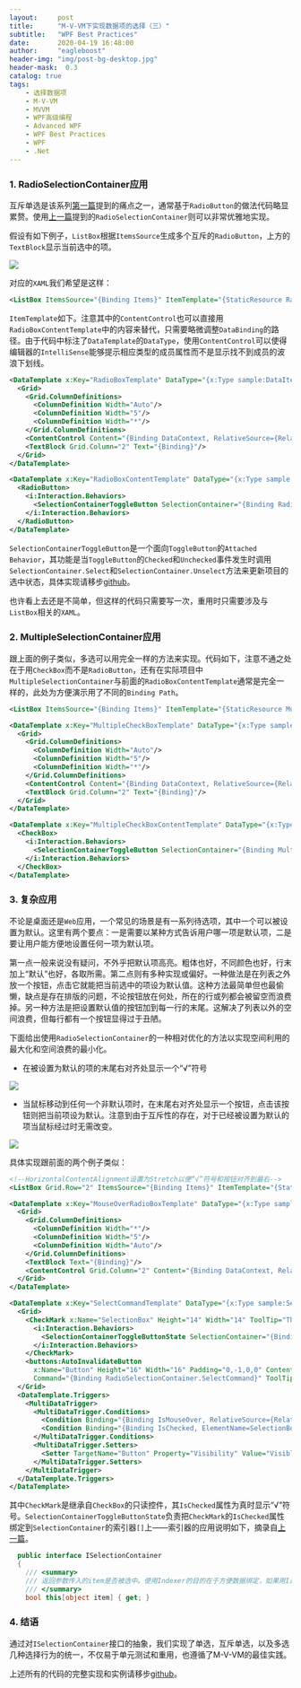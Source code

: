 ```yaml
---
layout:     post
title:      "M-V-VM下实现数据项的选择（三）"
subtitle:   "WPF Best Practices"
date:       2020-04-19 16:48:00
author:     "eagleboost"
header-img: "img/post-bg-desktop.jpg"
header-mask:  0.3
catalog: true
tags:
    - 选择数据项
    - M-V-VM
    - MVVM
    - WPF高级编程
    - Advanced WPF
    - WPF Best Practices
    - WPF
    - .Net
---
```


### 1. RadioSelectionContainer应用

互斥单选是该系列[第一篇](https://eagleboost.com/2019/08/06/WPF-Best-Practices-M-V-VM%E4%B8%8B%E5%AE%9E%E7%8E%B0%E9%80%89%E6%8B%A9%E6%95%B0%E6%8D%AE%E9%A1%B9-%E4%B8%80/)提到的痛点之一，通常基于`RadioButton`的做法代码略显累赘。使用[上一篇](https://eagleboost.com/2019/08/25/WPF-Best-Practices-M-V-VM%E4%B8%8B%E5%AE%9E%E7%8E%B0%E9%80%89%E6%8B%A9%E6%95%B0%E6%8D%AE%E9%A1%B9-%E4%BA%8C/)提到的`RadioSelectionContainer`则可以非常优雅地实现。

假设有如下例子，`ListBox`根据`ItemsSource`生成多个互斥的`RadioButton`，上方的`TextBlock`显示当前选中的项。

![](https://filedn.com/lCdMuPWubK2H86dRAWfspRh/BlogImages/RadioSelectionContainer.png)

对应的`XAML`我们希望是这样：

```xml
<ListBox ItemsSource="{Binding Items}" ItemTemplate="{StaticResource RadioBoxTemplate}"/>
```

`ItemTemplate`如下。注意其中的`ContentControl`也可以直接用`RadioBoxContentTemplate`中的内容来替代，只需要略微调整`DataBinding`的路径。由于代码中标注了`DataTemplate`的`DataType`，使用`ContentControl`可以使得编辑器的`IntelliSense`能够提示相应类型的成员属性而不是显示找不到成员的波浪下划线。

```xml
<DataTemplate x:Key="RadioBoxTemplate" DataType="{x:Type sample:DataItem}">
  <Grid>
    <Grid.ColumnDefinitions>
      <ColumnDefinition Width="Auto"/>
      <ColumnDefinition Width="5"/>
      <ColumnDefinition Width="*"/>
    </Grid.ColumnDefinitions>
    <ContentControl Content="{Binding DataContext, RelativeSource={RelativeSource AncestorType=sample:SelectionContainerView}}" ContentTemplate="{StaticResource RadioBoxContentTemplate}" Tag="{Binding}"/>
    <TextBlock Grid.Column="2" Text="{Binding}"/>
  </Grid>
</DataTemplate>

<DataTemplate x:Key="RadioBoxContentTemplate" DataType="{x:Type sample:SelectionContainerViewModel}">
  <RadioButton>
    <i:Interaction.Behaviors>
      <SelectionContainerToggleButton SelectionContainer="{Binding RadioSelectionContainer}" DataItem="{Binding Tag, RelativeSource={RelativeSource AncestorType=ContentControl, AncestorLevel=2}}"/>
    </i:Interaction.Behaviors>
  </RadioButton>
</DataTemplate>
```

`SelectionContainerToggleButton`是一个面向`ToggleButton`的`Attached Behavior`，其功能是当`ToggleButton`的`Checked`和`Unchecked`事件发生时调用`SelectionContainer.Select`和`SelectionContainer.Unselect`方法来更新项目的选中状态，具体实现请移步[github](https://github.com/eagleboost/eagleboost/tree/master/eagleboost.presentation/Behaviors/SelectionContainer)。

也许看上去还是不简单，但这样的代码只需要写一次，重用时只需要涉及与`ListBox`相关的`XAML`。

### 2. MultipleSelectionContainer应用

跟上面的例子类似，多选可以用完全一样的方法来实现。代码如下，注意不通之处在于用`CheckBox`而不是`RadioButton`，还有在实际项目中`MultipleSelectionContainer`与前面的`RadioBoxContentTemplate`通常是完全一样的，此处为方便演示用了不同的`Binding Path`。

```xml
<ListBox ItemsSource="{Binding Items}" ItemTemplate="{StaticResource MultipleCheckBoxTemplate}"/>

<DataTemplate x:Key="MultipleCheckBoxTemplate" DataType="{x:Type sample:DataItem}">
  <Grid>
    <Grid.ColumnDefinitions>
      <ColumnDefinition Width="Auto"/>
      <ColumnDefinition Width="5"/>
      <ColumnDefinition Width="*"/>
    </Grid.ColumnDefinitions>
    <ContentControl Content="{Binding DataContext, RelativeSource={RelativeSource AncestorType=sample:SelectionContainerView}}" ContentTemplate="{StaticResource MultipleCheckBoxContentTemplate}" Tag="{Binding}"/>
    <TextBlock Grid.Column="2" Text="{Binding}"/>
  </Grid>
</DataTemplate>

<DataTemplate x:Key="MultipleCheckBoxContentTemplate" DataType="{x:Type sample:SelectionContainerViewModel}">
  <CheckBox>
    <i:Interaction.Behaviors>
      <SelectionContainerToggleButton SelectionContainer="{Binding MultipleSelectionContainer}" DataItem="{Binding Tag, RelativeSource={RelativeSource AncestorType=ContentControl, AncestorLevel=2}}"/>
    </i:Interaction.Behaviors>
  </CheckBox>
</DataTemplate>
```

### 3. 复杂应用

不论是桌面还是`Web`应用，一个常见的场景是有一系列待选项，其中一个可以被设置为默认。这里有两个要点：一是需要以某种方式告诉用户哪一项是默认项，二是要让用户能方便地设置任何一项为默认项。

第一点一般来说没有疑问，不外乎把默认项高亮。粗体也好，不同颜色也好，行末加上“默认”也好，各取所需。第二点则有多种实现或偏好。一种做法是在列表之外放一个按钮，点击它就能把当前选中的项设为默认值。这种方法最简单但也最偷懒，缺点是存在排版的问题，不论按钮放在何处，所在的行或列都会被留空而浪费掉。另一种方法是把设置默认值的按钮加到每一行的末尾。这解决了列表以外的空间浪费，但每行都有一个按钮显得过于丑陋。

下面给出使用`RadioSelectionContainer`的一种相对优化的方法以实现空间利用的最大化和空间浪费的最小化。

+ 在被设置为默认的项的末尾右对齐处显示一个“√”符号
  
![](https://filedn.com/lCdMuPWubK2H86dRAWfspRh/BlogImages/RadioSelectionContainer_MouseOver1.png)

+ 当鼠标移动到任何一个非默认项时，在末尾右对齐处显示一个按钮，点击该按钮则把当前项设为默认。注意到由于互斥性的存在，对于已经被设置为默认的项当鼠标经过时无需改变。

![](https://filedn.com/lCdMuPWubK2H86dRAWfspRh/BlogImages/RadioSelectionContainer_MouseOver2.png)


具体实现跟前面的两个例子类似：

```xml
<!--HorizontalContentAlignment设置为Stretch以便“√”符号和按钮对齐到最右-->
<ListBox Grid.Row="2" ItemsSource="{Binding Items}" ItemTemplate="{StaticResource MouseOverRadioBoxTemplate}" HorizontalContentAlignment="Stretch" />

<DataTemplate x:Key="MouseOverRadioBoxTemplate" DataType="{x:Type sample:DataItem}">
  <Grid>
    <Grid.ColumnDefinitions>
      <ColumnDefinition Width="*"/>
      <ColumnDefinition Width="5"/>
      <ColumnDefinition Width="Auto"/>
    </Grid.ColumnDefinitions>
    <TextBlock Text="{Binding}"/>
    <ContentControl Grid.Column="2" Content="{Binding DataContext, RelativeSource={RelativeSource AncestorType=sample:SelectionContainerView}}" ContentTemplate="{StaticResource SelectCommandTemplate}" Tag="{Binding}"/>
  </Grid>
</DataTemplate>

<DataTemplate x:Key="SelectCommandTemplate" DataType="{x:Type sample:SelectionContainerViewModel}">
  <Grid>
    <CheckMark x:Name="SelectionBox" Height="14" Width="14" ToolTip="This is the default item">
      <i:Interaction.Behaviors>
        <SelectionContainerToggleButtonState SelectionContainer="{Binding RadioSelectionContainer}" DataItem="{Binding Tag, RelativeSource={RelativeSource AncestorType=ContentControl, AncestorLevel=2}}"/>
      </i:Interaction.Behaviors>
    </CheckMark>
    <buttons:AutoInvalidateButton 
      x:Name="Button" Height="16" Width="16" Padding="0,-1,0,0" Content="🟊"
      Command="{Binding RadioSelectionContainer.SelectCommand}" ToolTip="Set as default" CommandParameter="{Binding Tag, RelativeSource={RelativeSource AncestorType=ContentControl}}" Visibility="Collapsed"/>
  </Grid>
  <DataTemplate.Triggers>
    <MultiDataTrigger>
      <MultiDataTrigger.Conditions>
        <Condition Binding="{Binding IsMouseOver, RelativeSource={RelativeSource AncestorType=ListBoxItem}}" Value="True"/>
        <Condition Binding="{Binding IsChecked, ElementName=SelectionBox}" Value="False"/>
      </MultiDataTrigger.Conditions>
      <MultiDataTrigger.Setters>
        <Setter TargetName="Button" Property="Visibility" Value="Visible"/>
      </MultiDataTrigger.Setters>
    </MultiDataTrigger>
  </DataTemplate.Triggers>
</DataTemplate>
```

其中`CheckMark`是继承自`CheckBox`的只读控件，其`IsChecked`属性为真时显示“√”符号。`SelectionContainerToggleButtonState`负责把`CheckMark`的`IsChecked`属性绑定到`SelectionContainer`的索引器`[]`上——索引器的应用说明如下，摘录自[上一篇](https://eagleboost.com/2019/08/25/WPF-Best-Practices-M-V-VM%E4%B8%8B%E5%AE%9E%E7%8E%B0%E9%80%89%E6%8B%A9%E6%95%B0%E6%8D%AE%E9%A1%B9-%E4%BA%8C/)。

```c#
  public interface ISelectionContainer
  {
    /// <summary>
    /// 返回参数传入的item是否被选中。使用Indexer的目的在于方便数据绑定，如果用I是Selected(object item)之类的方法则无法支持绑定
    /// </summary>
    bool this[object item] { get; }
```

### 4. 结语

通过对`ISelectionContainer`接口的抽象，我们实现了单选，互斥单选，以及多选几种选择行为的统一，不仅易于单元测试和重用，也遵循了M-V-VM的最佳实践。

上述所有的代码的完整实现和实例请移步[github](https://github.com/eagleboost/eagleboost/tree/master/eagleboost.sampleapp/SelectionContainerSample)。

